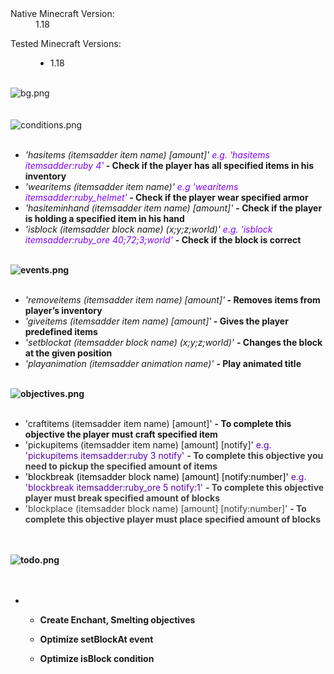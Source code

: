 
<div class="customResourceFields aboveInfo">
<dl class="customResourceFieldnative_mc_version">
<dt>Native Minecraft Version:</dt>
<dd>1.18</dd>
</dl>
<dl class="customResourceFieldmc_versions">
<dt>Tested Minecraft Versions:</dt>
<dd><ul class="plainList"><li>1.18</li></ul></dd>
</dl>
</div><br>
</dl>
</div>
<img src="https://i.imgur.com/UbPfFHT.png" alt="bg.png" class="bbCodeImage LbImage" style="">
<br>
<br>
<br>
<img src="https://i.imgur.com/zqWCGJp.png" alt="conditions.png" class="bbCodeImage LbImage" style="">
<br>
<br>
<ul>
<li><i>'hasitems (itemsadder item name) [amount]' <span style="color: #8000ff">e.g. 'hasitems itemsadder:ruby 4'</span></i><b> - Check if the player has all specified items in his inventory</b></li>
<li><i>'wearitems (itemsadder item name)'<span style="color: #8000ff"> e.g 'wearitems itemsadder:ruby_helmet'</span></i><b><b><b> - Check if the player wear specified armor</b></b></b><br>
</li>
<li><i>'hasiteminhand (itemsadder item name) [amount]' </i><b><b>- Check if the player is holding a specified item in his hand</b></b><br>
</li>
<li><i>'isblock (itemsadder block name) (x;y;z;world)' <span style="color: #8000ff">e.g. 'isblock itemsadder:ruby_ore 40;72;3;world'</span> </i><b><b><b>- Check if the block is correct</b></b></b></li>
</ul><b><br>
<img src="https://i.imgur.com/gBvlyBh.png" alt="events.png" class="bbCodeImage LbImage" style="">
</b><br>
<br>
<ul>
<li><i>'removeitems (itemsadder item name) [amount]'</i><b><b> - Removes items from player’s inventory</b></b><br>
</li>
<li><i>'giveitems (itemsadder item name) [amount]'</i><b><b> - Gives the player predefined items</b></b><br>
</li>
<li><i>'setblockat (itemsadder block name) (x;y;z;world)'</i> <b><b>- Changes the block at the given position</b></b></li>
<li><i>'playanimation (itemsadder animation name)' </i><b><b>- Play animated title</b></b></li>
</ul><b><br>
<img src="https://i.imgur.com/47WqR3y.png" alt="objectives.png" class="bbCodeImage LbImage" style="">
<br>
</b><br>
<ul>
<li>'craftitems (itemsadder item name) [amount]' <b>- To complete this objective the player must craft specified item</b></li>
<li>'pickupitems (itemsadder item name) [amount] [notify]' <span style="color: #5900b3">e.g. 'pickupitems itemsadder:ruby 3 notify' </span><b><span style="color: #404040">- To complete this objective you need to pickup the specified amount of items</span></b></li>
<li><span style="color: #000000">'blockbreak (itemsadder block name) [amount] [notify:number]' </span><span style="color: #5900b3">e.g. 'blockbreak itemsadder:ruby_ore 5 notify:1' </span><span style="color: #404040"><b>- To complete this objective player must break specified amount of blocks</b></span></li>
<li><span style="color: #404040">'blockplace (itemsadder block name) [amount] [notify:number]' <b>- To complete this objective player must place specified amount of blocks</b></span></li>
</ul><b><br>
<br>
<img src="https://i.imgur.com/eTVKRqj.png" alt="todo.png" class="bbCodeImage LbImage" style="">
<br>
<br>
</b><br>
<ul>
<li><b><br>
<ul>
<li><b>Create Enchant, Smelting objectives</b></li>
</ul><ul>
<li><b>Optimize setBlockAt event</b></li>
</ul><ul>
<li><b>Optimize isBlock condition</b></li>
</ul></b></li>
</ul>
